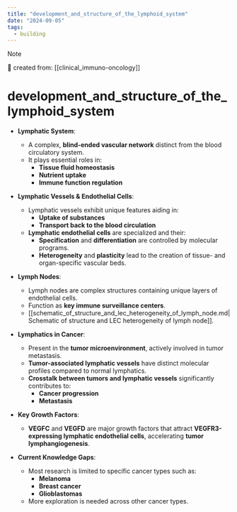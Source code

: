 ```yaml
---
title: "development_and_structure_of_the_lymphoid_system"
date: "2024-09-05"
tags:
  - building
---
```


> [!NOTE]
> 🌱 created from: [[clinical_immuno-oncology]]

# development_and_structure_of_the_lymphoid_system

- **Lymphatic System**:

  - A complex, **blind-ended vascular network** distinct from the blood circulatory system.
  - It plays essential roles in:
    - **Tissue fluid homeostasis**
    - **Nutrient uptake**
    - **Immune function regulation**

- **Lymphatic Vessels & Endothelial Cells**:

  - Lymphatic vessels exhibit unique features aiding in:
    - **Uptake of substances**
    - **Transport back to the blood circulation**
  - **Lymphatic endothelial cells** are specialized and their:
    - **Specification** and **differentiation** are controlled by molecular programs.
    - **Heterogeneity** and **plasticity** lead to the creation of tissue- and organ-specific vascular beds.

- **Lymph Nodes**:

  - Lymph nodes are complex structures containing unique layers of endothelial cells.
  - Function as **key immune surveillance centers**.
  - [[schematic_of_structure_and_lec_heterogeneity_of_lymph_node.md|Schematic of structure and LEC heterogeneity of lymph node]].

- **Lymphatics in Cancer**:

  - Present in the **tumor microenvironment**, actively involved in tumor metastasis.
  - **Tumor-associated lymphatic vessels** have distinct molecular profiles compared to normal lymphatics.
  - **Crosstalk between tumors and lymphatic vessels** significantly contributes to:
    - **Cancer progression**
    - **Metastasis**

- **Key Growth Factors**:

  - **VEGFC** and **VEGFD** are major growth factors that attract **VEGFR3-expressing lymphatic endothelial cells**, accelerating **tumor lymphangiogenesis**.

- **Current Knowledge Gaps**:
  - Most research is limited to specific cancer types such as:
    - **Melanoma**
    - **Breast cancer**
    - **Glioblastomas**
  - More exploration is needed across other cancer types.
